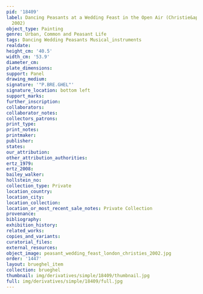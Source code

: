 ```yaml
---
pid: '18409'
label: Dancing Peasants at a Wedding Feast in the Open Air (Christie&apos;s, London,
  2002)
object_type: Painting
genre: Urban, Common and Peasant Life
tags: Dancing Wedding Peasants Musical_instruments
realdate: 
height_cm: '40.5'
width_cm: '53.9'
diameter_cm: 
plate_dimensions: 
support: Panel
drawing_medium: 
signature: '"P.BRE.GHEL"'
signature_location: bottom left
support_marks: 
further_inscription: 
collaborators: 
collaborator_notes: 
collectors_patrons: 
print_type: 
print_notes: 
printmaker: 
publisher: 
states: 
our_attribution: 
other_attribution_authorities: 
ertz_1979: 
ertz_2008: 
bailey_walker: 
hollstein_no: 
collection_type: Private
location_country: 
location_city: 
location_collection: 
location_or_most_recent_sale_notes: Private Collection
provenance: 
bibliography: 
exhibition_history: 
related_works: 
copies_and_variants: 
curatorial_files: 
external_resources: 
object_image: peasant_wedding_feast_london_christies_2002.jpg
order: '1447'
layout: brueghel_item
collection: brueghel
thumbnail: img/derivatives/simple/18409/thumbnail.jpg
full: img/derivatives/simple/18409/full.jpg
---
```

